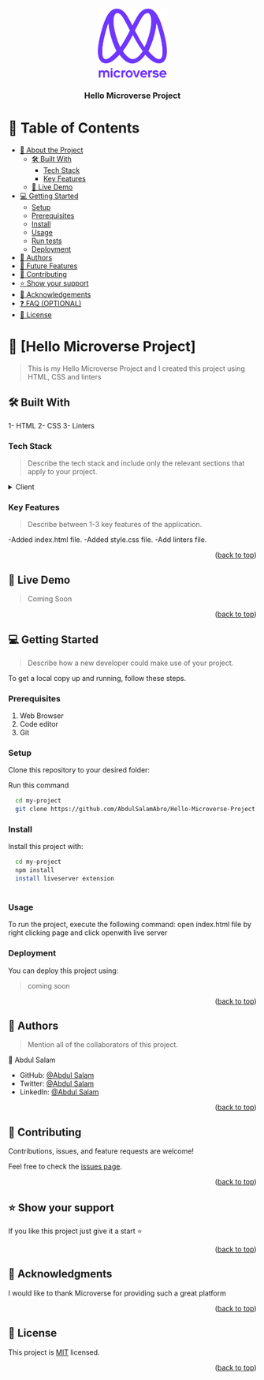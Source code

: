 <a name="readme-top"></a>

<!--
HOW TO USE:
This is an example of how you may give instructions on setting up your project locally.

Modify this file to match your project and remove sections that don't apply.

REQUIRED SECTIONS:
- Table of Contents
- About the Project
  - Built With
  - Live Demo
- Getting Started
- Authors
- Future Features
- Contributing
- Show your support
- Acknowledgements
- License

OPTIONAL SECTIONS:
- FAQ

After you're finished please remove all the comments and instructions!
-->

<div align="center">
  <!-- You are encouraged to replace this logo with your own! Otherwise you can also remove it. -->
  <img src="murple_logo.png" alt="logo" width="140"  height="auto" />
  <br/>

  <h3><b>Hello Microverse Project </b></h3>

</div>

<!-- TABLE OF CONTENTS -->

# 📗 Table of Contents

- [📖 About the Project](#about-project)
  - [🛠 Built With](#built-with)
    - [Tech Stack](#tech-stack)
    - [Key Features](#key-features)
  - [🚀 Live Demo](#live-demo)
- [💻 Getting Started](#getting-started)
  - [Setup](#setup)
  - [Prerequisites](#prerequisites)
  - [Install](#install)
  - [Usage](#usage)
  - [Run tests](#run-tests)
  - [Deployment](#deployment)
- [👥 Authors](#authors)
- [🔭 Future Features](#future-features)
- [🤝 Contributing](#contributing)
- [⭐️ Show your support](#support)
- [🙏 Acknowledgements](#acknowledgements)
- [❓ FAQ (OPTIONAL)](#faq)
- [📝 License](#license)

<!-- PROJECT DESCRIPTION -->

# 📖 [Hello Microverse Project] <a name="about-project"></a>

> This is my Hello Microverse Project and I created this project using HTML, CSS and linters

## 🛠 Built With <a name="built-with"></a>

1- HTML
2- CSS
3- Linters

### Tech Stack <a name="tech-stack"></a>

> Describe the tech stack and include only the relevant sections that apply to your project.

<details>
  <summary>Client</summary>
  <ul>
    <li><a href="https://www.w3schools.com/html/">HTML</a></li>
      <li><a href="https://www.w3schools.com/css/">CSS</a></li>
        <li><a href="https://stylelint.io/">LINTERS</a></li>

  </ul>
</details>




<!-- Features -->

### Key Features <a name="key-features"></a>

> Describe between 1-3 key features of the application.

-Added index.html file.
-Added style.css file.
-Add linters file.

<p align="right">(<a href="#readme-top">back to top</a>)</p>

<!-- LIVE DEMO -->

## 🚀 Live Demo <a name="live-demo"></a>

> Coming Soon

<!-- - [Live Demo Link](https://google.com) -->

<p align="right">(<a href="#readme-top">back to top</a>)</p>

<!-- GETTING STARTED -->

## 💻 Getting Started <a name="getting-started"></a>

> Describe how a new developer could make use of your project.

To get a local copy up and running, follow these steps.

### Prerequisites

1. Web Browser
2. Code editor
3. Git

<!--
Example command:

```sh
 gem install rails
```
 -->

### Setup

Clone this repository to your desired folder:

Run this command



```sh
  cd my-project
  git clone https://github.com/AbdulSalamAbro/Hello-Microverse-Project.git
```


### Install

Install this project with:



```sh
  cd my-project
  npm install
  install liveserver extension
  
  ```


### Usage

To run the project, execute the following command:
open index.html file by  right clicking page and click openwith live server





### Deployment

You can deploy this project using:

>coming soon

<!--
Example:

```sh

```
 -->

<p align="right">(<a href="#readme-top">back to top</a>)</p>

<!-- AUTHORS -->

## 👥 Authors <a name="authors"></a>

> Mention all of the collaborators of this project.

👤 Abdul Salam

- GitHub: [@Abdul Salam](https://github.com/AbdulSalamAbro)
- Twitter: [@Abdul Salam](https://twitter.com/Abdul_SalamAbro)
- LinkedIn: [@Abdul Salam](https://www.linkedin.com/in/abdul-salam-abro/)


<p align="right">(<a href="#readme-top">back to top</a>)</p>
 

<!-- CONTRIBUTING -->

## 🤝 Contributing <a name="contributing"></a>

Contributions, issues, and feature requests are welcome!

Feel free to check the [issues page](../../issues/).

<p align="right">(<a href="#readme-top">back to top</a>)</p>

<!-- SUPPORT -->

## ⭐️ Show your support <a name="support"></a>

If you like this project just give it a start ⭐️

<p align="right">(<a href="#readme-top">back to top</a>)</p>

<!-- ACKNOWLEDGEMENTS -->

## 🙏 Acknowledgments <a name="acknowledgements"></a>


I would like to thank Microverse for providing such a great platform

<p align="right">(<a href="#readme-top">back to top</a>)</p>


<!-- LICENSE -->

## 📝 License <a name="license"></a>

This project is [MIT](./MIT.md) licensed.


<p align="right">(<a href="#readme-top">back to top</a>)</p>